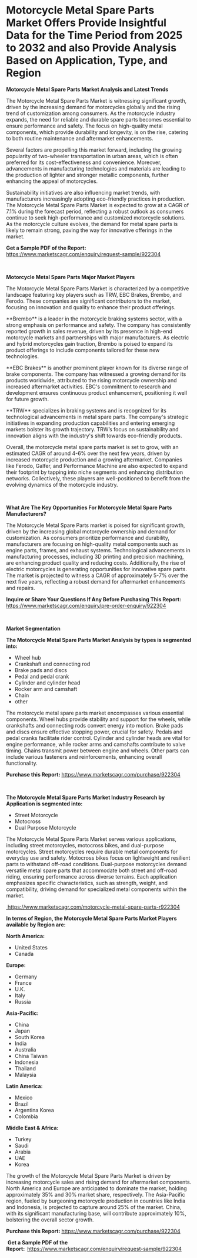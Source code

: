 <p><h1>Motorcycle Metal Spare Parts Market Offers Provide Insightful Data for the Time Period from 2025 to 2032 and also Provide Analysis Based on Application, Type, and Region</h1></p><p><strong>Motorcycle Metal Spare Parts Market Analysis and Latest Trends</strong></p>
<p><p>The Motorcycle Metal Spare Parts Market is witnessing significant growth, driven by the increasing demand for motorcycles globally and the rising trend of customization among consumers. As the motorcycle industry expands, the need for reliable and durable spare parts becomes essential to ensure performance and safety. The focus on high-quality metal components, which provide durability and longevity, is on the rise, catering to both routine maintenance and aftermarket enhancements.</p><p>Several factors are propelling this market forward, including the growing popularity of two-wheeler transportation in urban areas, which is often preferred for its cost-effectiveness and convenience. Moreover, advancements in manufacturing technologies and materials are leading to the production of lighter and stronger metallic components, further enhancing the appeal of motorcycles.</p><p>Sustainability initiatives are also influencing market trends, with manufacturers increasingly adopting eco-friendly practices in production. The Motorcycle Metal Spare Parts Market is expected to grow at a CAGR of 7.1% during the forecast period, reflecting a robust outlook as consumers continue to seek high-performance and customized motorcycle solutions. As the motorcycle culture evolves, the demand for metal spare parts is likely to remain strong, paving the way for innovative offerings in the market.</p></p>
<p><strong>Get a Sample PDF of the Report:&nbsp;</strong> <a href="https://www.marketscagr.com/enquiry/request-sample/922304?utm_campaign=3571&utm_medium=2&utm_source=Github&utm_content=ia&utm_term=18042025&utm_id=motorcycle-metal-spare-parts">https://www.marketscagr.com/enquiry/request-sample/922304</a></p>
<p>&nbsp;</p>
<p><strong>Motorcycle Metal Spare Parts Major Market Players</strong></p>
<p><p>The Motorcycle Metal Spare Parts Market is characterized by a competitive landscape featuring key players such as TRW, EBC Brakes, Brembo, and Ferodo. These companies are significant contributors to the market, focusing on innovation and quality to enhance their product offerings.</p><p>**Brembo** is a leader in the motorcycle braking systems sector, with a strong emphasis on performance and safety. The company has consistently reported growth in sales revenue, driven by its presence in high-end motorcycle markets and partnerships with major manufacturers. As electric and hybrid motorcycles gain traction, Brembo is poised to expand its product offerings to include components tailored for these new technologies.</p><p>**EBC Brakes** is another prominent player known for its diverse range of brake components. The company has witnessed a growing demand for its products worldwide, attributed to the rising motorcycle ownership and increased aftermarket activities. EBC's commitment to research and development ensures continuous product enhancement, positioning it well for future growth.</p><p>**TRW** specializes in braking systems and is recognized for its technological advancements in metal spare parts. The company's strategic initiatives in expanding production capabilities and entering emerging markets bolster its growth trajectory. TRW’s focus on sustainability and innovation aligns with the industry's shift towards eco-friendly products.</p><p>Overall, the motorcycle metal spare parts market is set to grow, with an estimated CAGR of around 4-6% over the next few years, driven by increased motorcycle production and a growing aftermarket. Companies like Ferodo, Galfer, and Performance Machine are also expected to expand their footprint by tapping into niche segments and enhancing distribution networks. Collectively, these players are well-positioned to benefit from the evolving dynamics of the motorcycle industry.</p></p>
<p>&nbsp;</p>
<p><strong>What Are The Key Opportunities For Motorcycle Metal Spare Parts Manufacturers?</strong></p>
<p><p>The Motorcycle Metal Spare Parts market is poised for significant growth, driven by the increasing global motorcycle ownership and demand for customization. As consumers prioritize performance and durability, manufacturers are focusing on high-quality metal components such as engine parts, frames, and exhaust systems. Technological advancements in manufacturing processes, including 3D printing and precision machining, are enhancing product quality and reducing costs. Additionally, the rise of electric motorcycles is generating opportunities for innovative spare parts. The market is projected to witness a CAGR of approximately 5-7% over the next five years, reflecting a robust demand for aftermarket enhancements and repairs.</p></p>
<p><strong>Inquire or Share Your Questions If Any Before Purchasing This Report:</strong> <a href="https://www.marketscagr.com/enquiry/pre-order-enquiry/922304?utm_campaign=3571&utm_medium=2&utm_source=Github&utm_content=ia&utm_term=18042025&utm_id=motorcycle-metal-spare-parts">https://www.marketscagr.com/enquiry/pre-order-enquiry/922304</a></p>
<p>&nbsp;</p>
<p><strong>Market Segmentation</strong></p>
<p><strong>The Motorcycle Metal Spare Parts Market Analysis by types is segmented into:</strong></p>
<p><ul><li>Wheel hub</li><li>Crankshaft and connecting rod</li><li>Brake pads and discs</li><li>Pedal and pedal crank</li><li>Cylinder and cylinder head</li><li>Rocker arm and camshaft</li><li>Chain</li><li>other</li></ul></p>
<p><p>The motorcycle metal spare parts market encompasses various essential components. Wheel hubs provide stability and support for the wheels, while crankshafts and connecting rods convert energy into motion. Brake pads and discs ensure effective stopping power, crucial for safety. Pedals and pedal cranks facilitate rider control. Cylinder and cylinder heads are vital for engine performance, while rocker arms and camshafts contribute to valve timing. Chains transmit power between engine and wheels. Other parts can include various fasteners and reinforcements, enhancing overall functionality.</p></p>
<p><strong>Purchase this Report:&nbsp;</strong><a href="https://www.marketscagr.com/purchase/922304?utm_campaign=3571&utm_medium=2&utm_source=Github&utm_content=ia&utm_term=18042025&utm_id=motorcycle-metal-spare-parts">https://www.marketscagr.com/purchase/922304</a></p>
<p>&nbsp;</p>
<p><strong>The Motorcycle Metal Spare Parts Market Industry Research by Application is segmented into:</strong></p>
<p><ul><li>Street Motorcycle</li><li>Motocross</li><li>Dual Purpose Motorcycle</li></ul></p>
<p><p>The Motorcycle Metal Spare Parts Market serves various applications, including street motorcycles, motocross bikes, and dual-purpose motorcycles. Street motorcycles require durable metal components for everyday use and safety. Motocross bikes focus on lightweight and resilient parts to withstand off-road conditions. Dual-purpose motorcycles demand versatile metal spare parts that accommodate both street and off-road riding, ensuring performance across diverse terrains. Each application emphasizes specific characteristics, such as strength, weight, and compatibility, driving demand for specialized metal components within the market.</p></p>
<p><a href="https://www.marketscagr.com/motorcycle-metal-spare-parts-r922304?utm_campaign=3571&utm_medium=2&utm_source=Github&utm_content=ia&utm_term=18042025&utm_id=motorcycle-metal-spare-parts">&nbsp;https://www.marketscagr.com/motorcycle-metal-spare-parts-r922304</a></p>
<p><strong>In terms of Region, the Motorcycle Metal Spare Parts Market Players available by Region are:</strong></p>
<p>
    <p> <strong> North America: </strong>
        <ul>
            <li>United States</li>
            <li>Canada</li>
        </ul>
        </p> 
    <p> <strong> Europe: </strong>
        <ul>
            <li>Germany</li>
            <li>France</li>
            <li>U.K.</li>
            <li>Italy</li>
            <li>Russia</li>
        </ul>
        </p> 
    <p> <strong> Asia-Pacific: </strong>
        <ul>
            <li>China</li>
            <li>Japan</li>
            <li>South Korea</li>
            <li>India</li>
            <li>Australia</li>
            <li>China Taiwan</li>
            <li>Indonesia</li>
            <li>Thailand</li>
            <li>Malaysia</li>
        </ul>
        </p> 
    <p> <strong> Latin America: </strong>
        <ul>
            <li>Mexico</li>
            <li>Brazil</li>
            <li>Argentina Korea</li>
            <li>Colombia</li>
        </ul>
        </p> 
    <p> <strong> Middle East & Africa: </strong>
        <ul>
            <li>Turkey</li>
            <li>Saudi</li>
            <li>Arabia</li>
            <li>UAE</li>
            <li>Korea</li>
        </ul>
    </p>
    </p>
<p><p>The growth of the Motorcycle Metal Spare Parts Market is driven by increasing motorcycle sales and rising demand for aftermarket components. North America and Europe are anticipated to dominate the market, holding approximately 35% and 30% market share, respectively. The Asia-Pacific region, fueled by burgeoning motorcycle production in countries like India and Indonesia, is projected to capture around 25% of the market. China, with its significant manufacturing base, will contribute approximately 10%, bolstering the overall sector growth.</p></p>
<p><strong>Purchase this Report: </strong><a href="https://www.marketscagr.com/purchase/922304?utm_campaign=3571&utm_medium=2&utm_source=Github&utm_content=ia&utm_term=18042025&utm_id=motorcycle-metal-spare-parts">https://www.marketscagr.com/purchase/922304</a></p>
<p>&nbsp;<strong>Get a Sample PDF of the Report:&nbsp;&nbsp;</strong><a href="https://www.marketscagr.com/enquiry/request-sample/922304?utm_campaign=3571&utm_medium=2&utm_source=Github&utm_content=ia&utm_term=18042025&utm_id=motorcycle-metal-spare-parts">https://www.marketscagr.com/enquiry/request-sample/922304</a></p>
<p><strong></strong></p>
<p><p></p><p></p><p></p></p>
